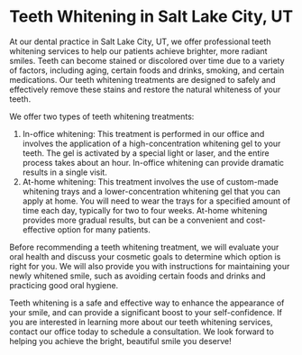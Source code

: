 # Teeth Whitening in Salt Lake City, UT

At our dental practice in Salt Lake City, UT, we offer professional teeth whitening services to help our patients achieve brighter, more radiant smiles. Teeth can become stained or discolored over time due to a variety of factors, including aging, certain foods and drinks, smoking, and certain medications. Our teeth whitening treatments are designed to safely and effectively remove these stains and restore the natural whiteness of your teeth.

We offer two types of teeth whitening treatments:

1. In-office whitening: This treatment is performed in our office and involves the application of a high-concentration whitening gel to your teeth. The gel is activated by a special light or laser, and the entire process takes about an hour. In-office whitening can provide dramatic results in a single visit.
2. At-home whitening: This treatment involves the use of custom-made whitening trays and a lower-concentration whitening gel that you can apply at home. You will need to wear the trays for a specified amount of time each day, typically for two to four weeks. At-home whitening provides more gradual results, but can be a convenient and cost-effective option for many patients.

Before recommending a teeth whitening treatment, we will evaluate your oral health and discuss your cosmetic goals to determine which option is right for you. We will also provide you with instructions for maintaining your newly whitened smile, such as avoiding certain foods and drinks and practicing good oral hygiene.

Teeth whitening is a safe and effective way to enhance the appearance of your smile, and can provide a significant boost to your self-confidence. If you are interested in learning more about our teeth whitening services, contact our office today to schedule a consultation. We look forward to helping you achieve the bright, beautiful smile you deserve!
